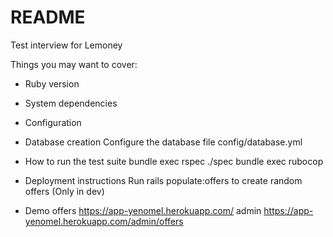 # README

Test interview for Lemoney

Things you may want to cover:

* Ruby version

* System dependencies

* Configuration

* Database creation
Configure the database file config/database.yml

* How to run the test suite
bundle exec rspec ./spec
bundle exec rubocop


* Deployment instructions
Run rails populate:offers to create random offers (Only in dev)

* Demo
offers https://app-yenomel.herokuapp.com/
admin https://app-yenomel.herokuapp.com/admin/offers